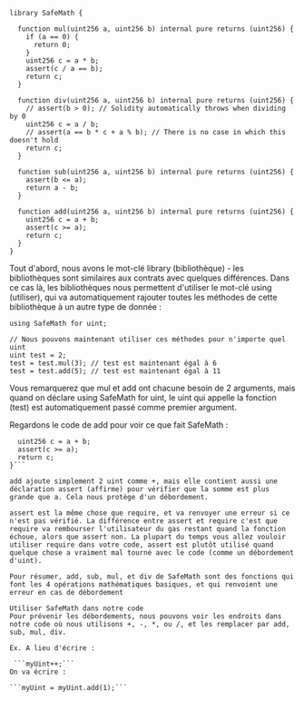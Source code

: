 ```
library SafeMath {

  function mul(uint256 a, uint256 b) internal pure returns (uint256) {
    if (a == 0) {
      return 0;
    }
    uint256 c = a * b;
    assert(c / a == b);
    return c;
  }

  function div(uint256 a, uint256 b) internal pure returns (uint256) {
    // assert(b > 0); // Solidity automatically throws when dividing by 0
    uint256 c = a / b;
    // assert(a == b * c + a % b); // There is no case in which this doesn't hold
    return c;
  }

  function sub(uint256 a, uint256 b) internal pure returns (uint256) {
    assert(b <= a);
    return a - b;
  }

  function add(uint256 a, uint256 b) internal pure returns (uint256) {
    uint256 c = a + b;
    assert(c >= a);
    return c;
  }
}
```

Tout d'abord, nous avons le mot-clé library (bibliothèque) - les bibliothèques sont similaires aux contrats avec quelques différences. Dans ce cas là, les bibliothèques nous permettent d'utiliser le mot-clé using (utiliser), qui va automatiquement rajouter toutes les méthodes de cette bibliothèque à un autre type de donnée :
```
using SafeMath for uint;

// Nous pouvons maintenant utiliser ces méthodes pour n'importe quel uint
uint test = 2;
test = test.mul(3); // test est maintenant égal à 6
test = test.add(5); // test est maintenant égal à 11
````
Vous remarquerez que mul et add ont chacune besoin de 2 arguments, mais quand on déclare using SafeMath for uint, le uint qui appelle la fonction (test) est automatiquement passé comme premier argument.

Regardons le code de add pour voir ce que fait SafeMath :

```function add(uint256 a, uint256 b) internal pure returns (uint256) {
  uint256 c = a + b;
  assert(c >= a);
  return c;
}```

add ajoute simplement 2 uint comme +, mais elle contient aussi une déclaration assert (affirme) pour vérifier que la somme est plus grande que a. Cela nous protège d'un débordement.

assert est la même chose que require, et va renvoyer une erreur si ce n'est pas vérifié. La différence entre assert et require c'est que require va rembourser l'utilisateur du gas restant quand la fonction échoue, alors que assert non. La plupart du temps vous allez vouloir utiliser require dans votre code, assert est plutôt utilisé quand quelque chose a vraiment mal tourné avec le code (comme un débordement d'uint).

Pour résumer, add, sub, mul, et div de SafeMath sont des fonctions qui font les 4 opérations mathématiques basiques, et qui renvoient une erreur en cas de débordement

Utiliser SafeMath dans notre code
Pour prévenir les débordements, nous pouvons voir les endroits dans notre code où nous utilisons +, -, *, ou /, et les remplacer par add, sub, mul, div.

Ex. A lieu d'écrire :

 ```myUint++;```
On va écrire :

```myUint = myUint.add(1);```